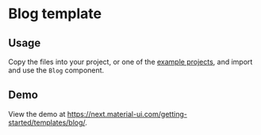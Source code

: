 # Blog template

## Usage

Copy the files into your project, or one of the [example projects](https://github.com/mui-org/material-ui/tree/next/examples), and import and use the `Blog` component.

## Demo

<!-- #default-branch-switch -->

View the demo at https://next.material-ui.com/getting-started/templates/blog/.
